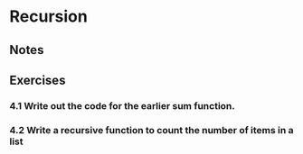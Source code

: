 # Recursion

## Notes

## Exercises

### 4.1 Write out the code for the earlier sum function.

### 4.2 Write a recursive function to count the number of items in a list